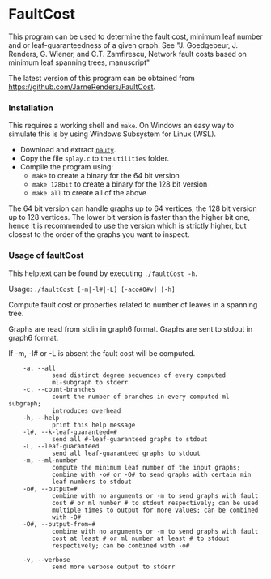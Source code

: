 # FaultCost
This program can be used to determine the fault cost, minimum leaf number and or leaf-guaranteedness of a given graph. See "J. Goedgebeur, J. Renders, G. Wiener, and C.T. Zamfirescu, Network fault costs based on minimum leaf spanning trees, manuscript"

The latest version of this program can be obtained from <https://github.com/JarneRenders/FaultCost>.

### Installation

This requires a working shell and `make`. On Windows an easy way to simulate this is by using Windows Subsystem for Linux (WSL).

- Download and extract [`nauty`](https://pallini.di.uniroma1.it/).
- Copy the file `splay.c` to the `utilities` folder.
- Compile the program using: 
  * `make` to create a binary for the 64 bit version
  * `make 128bit` to create a binary for the 128 bit version
  * `make all` to create all of the above

The 64 bit version can handle graphs up to 64 vertices, the 128 bit version up to 128 vertices.
The lower bit version is faster than the higher bit one, hence it is recommended to use the version which is strictly higher, but closest to the order of the graphs you want to inspect.


### Usage of faultCost

This helptext can be found by executing `./faultCost -h`.

Usage: `./faultCost [-m|-l#|-L] [-aco#O#v] [-h]`

Compute fault cost or properties related to number of leaves in a
spanning tree.

Graphs are read from stdin in graph6 format. Graphs are sent to stdout
in graph6 format.

If -m, -l# or -L is absent the fault cost will be computed.

```
    -a, --all
            send distinct degree sequences of every computed
            ml-subgraph to stderr
    -c, --count-branches
            count the number of branches in every computed ml-subgraph;
            introduces overhead
    -h, --help
            print this help message
    -l#, --k-leaf-guaranteed=#
            send all #-leaf-guaranteed graphs to stdout
    -L, --leaf-guaranteed
            send all leaf-guaranteed graphs to stdout
    -m, --ml-number
            compute the minimum leaf number of the input graphs;
            combine with -o# or -O# to send graphs with certain min
            leaf numbers to stdout
    -o#, --output=#
            combine with no arguments or -m to send graphs with fault
            cost # or ml number # to stdout respectively; can be used
            multiple times to output for more values; can be combined
            with -O#
    -O#, --output-from=#
            combine with no arguments or -m to send graphs with fault
            cost at least # or ml number at least # to stdout
            respectively; can be combined with -o#
            
    -v, --verbose
            send more verbose output to stderr
```